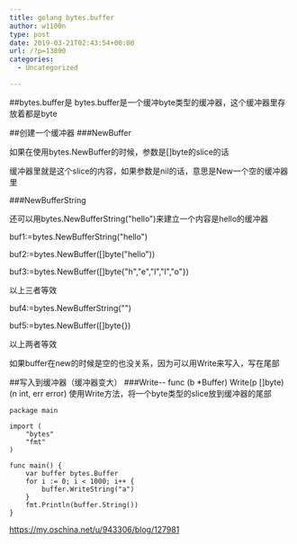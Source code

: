 ```yaml
---
title: golang bytes.buffer
author: w1100n
type: post
date: 2019-03-21T02:43:54+00:00
url: /?p=13890
categories:
  - Uncategorized

---
```

##bytes.buffer是 bytes.buffer是一个缓冲byte类型的缓冲器，这个缓冲器里存放着都是byte

##创建一个缓冲器 ###NewBuffer
  
如果在使用bytes.NewBuffer的时候，参数是[]byte的slice的话
  
缓冲器里就是这个slice的内容，如果参数是nil的话，意思是New一个空的缓冲器里
  
###NewBufferString
  
还可以用bytes.NewBufferString("hello")来建立一个内容是hello的缓冲器

buf1:=bytes.NewBufferString("hello")
  
buf2:=bytes.NewBuffer([]byte("hello"))
  
buf3:=bytes.NewBuffer([]byte{"h","e","l","l","o"})
  
以上三者等效
  
buf4:=bytes.NewBufferString("")
  
buf5:=bytes.NewBuffer([]byte{})
  
以上两者等效
  
如果buffer在new的时候是空的也没关系，因为可以用Write来写入，写在尾部

##写入到缓冲器（缓冲器变大） ###Write-- func (b *Buffer) Write(p []byte) (n int, err error) 使用Write方法，将一个byte类型的slice放到缓冲器的尾部



    package main

    import (
        "bytes"
        "fmt"
    )

    func main() {
        var buffer bytes.Buffer
        for i := 0; i < 1000; i++ {
            buffer.WriteString("a")
        }
        fmt.Println(buffer.String())
    }


https://my.oschina.net/u/943306/blog/127981